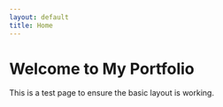 ```yaml
---
layout: default
title: Home
---
```


# Welcome to My Portfolio

This is a test page to ensure the basic layout is working.
